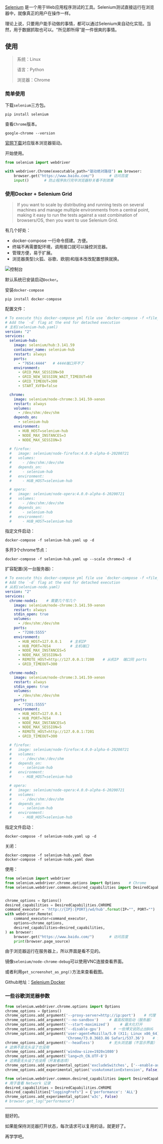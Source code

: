
[Selenium](https://www.selenium.dev/) 是一个用于Web应用程序测试的工具。Selenium测试直接运行在浏览器中，就像真正的用户在操作一样。

理论上说，只要用户能手动做的事情，都可以通过Selenium来自动化实现。当然，用于数据抓取也可以。“所见即所得”是一件很爽的事情。

## 使用

> 系统：Linux
>
> 语言：Python
>
> 浏览器：Chrome

### 简单使用

下载`selenium`三方包。

```shell
pip install selenium
```

查看`Chrome`版本。

```shell
google-chrome --version
```

[官网下载](http://chromedriver.storage.googleapis.com/index.html)对应版本浏览器驱动。

开始使用。

```python
from selenium import webdriver

with webdriver.Chrome(executable_path="驱动绝对路径") as browser:
    browser.get("https://www.baidu.com/")       # 访问百度
    input()       # 防止程序执行完毕浏览器秒关看不到效果
```

### 使用Docker + Selenium Grid

> If you want to scale by distributing and running tests on several machines and manage multiple environments from a central point, making it easy to run the tests against a vast combination of browsers/OS, then you want to use Selenium Grid.

有几个好处：

- docker-compose 一行命令搭建。方便。
- 终端不再需要配环境，调用接口就可以操控浏览器。
- 管理方便，易于扩展。
- 浏览器类型(火狐、谷歌、欧朋)和版本改改配置想换就换。

![控制台](/images/posts/SeleniumGrid/Grid_console.png)

默认系统已安装启动`Docker`。

安装`docker-compose`

```shell
pip install docker-compose
```

配置文件：

```yaml
# To execute this docker-compose yml file use `docker-compose -f <file_name> up`
# Add the `-d` flag at the end for detached execution
# 主机(selenium-hub.yaml)
version: "2"
services:
  selenium-hub:
    image: selenium/hub:3.141.59
    container_name: selenium-hub
    restart: always
    ports:
      - "7654:4444"   # 4444端口开不了
    environment:
      - GRID_MAX_SESSION=50
      - GRID_NEW_SESSION_WAIT_TIMEOUT=60
      - GRID_TIMEOUT=300
      - START_XVFB=false

  chrome:
    image: selenium/node-chrome:3.141.59-xenon
    restart: always
    volumes:
      - /dev/shm:/dev/shm
    depends_on:
      - selenium-hub
    environment:
      - HUB_HOST=selenium-hub
      - NODE_MAX_INSTANCES=3
      - NODE_MAX_SESSION=3
    
  # firefox:
  #   image: selenium/node-firefox:4.0.0-alpha-6-20200721
  #   volumes:
  #     - /dev/shm:/dev/shm
  #   depends_on:
  #     - selenium-hub
  #   environment:
  #     - HUB_HOST=selenium-hub

  # opera:
  #   image: selenium/node-opera:4.0.0-alpha-6-20200721
  #   volumes:
  #     - /dev/shm:/dev/shm
  #   depends_on:
  #     - selenium-hub
  #   environment:
  #     - HUB_HOST=selenium-hub
```

指定文件启动：

```shell
docker-compose -f selenium-hub.yaml up -d
```

多开3个chrome节点：

```shell
docker-compose -f selenium-hub.yaml up --scale chrome=3 -d
```

扩容配置(另一台服务器)：

```yaml
# To execute this docker-compose yml file use `docker-compose -f <file_name> up`
# Add the `-d` flag at the end for detached execution
# 从机(selenium-node.yaml)
version: "2"
services:
  chrome-node1:    # 需要几个写几个
    image: selenium/node-chrome:3.141.59-xenon
    restart: always
    stdin_open: true
    volumes:
      - /dev/shm:/dev/shm
    ports:
      - "7200:5555"
    environment:
      - HUB_HOST=127.0.0.1    # 主机IP
      - HUB_PORT=7654         # 主机端口
      - NODE_MAX_INSTANCES=5
      - NODE_MAX_SESSION=5
      - REMOTE_HOST=http://127.0.0.1:7200    # 从机IP  端口同 ports
      - GRID_TIMEOUT=300

  chrome-node2:
    image: selenium/node-chrome:3.141.59-xenon
    restart: always
    stdin_open: true
    volumes:
      - /dev/shm:/dev/shm
    ports:
      - "7201:5555"
    environment:
      - HUB_HOST=127.0.0.1
      - HUB_PORT=7654
      - NODE_MAX_INSTANCES=5
      - NODE_MAX_SESSION=5
      - REMOTE_HOST=http://127.0.0.1:7201
      - GRID_TIMEOUT=300

  # firefox:
  #   image: selenium/node-firefox:4.0.0-alpha-6-20200721
  #   volumes:
  #     - /dev/shm:/dev/shm
  #   depends_on:
  #     - selenium-hub
  #   environment:
  #     - HUB_HOST=selenium-hub

  # opera:
  #   image: selenium/node-opera:4.0.0-alpha-6-20200721
  #   volumes:
  #     - /dev/shm:/dev/shm
  #   depends_on:
  #     - selenium-hub
  #   environment:
  #     - HUB_HOST=selenium-hub
```

指定文件启动：

```shell
docker-compose -f selenium-node.yaml up -d
```

关闭：

```shell
docker-compose -f selenium-hub.yaml down
docker-compose -f selenium-node.yaml down
```

使用：

```python
from selenium import webdriver
from selenium.webdriver.chrome.options import Options    # Chrome
from selenium.webdriver.common.desired_capabilities import DesiredCapabilities


chrome_options = Options()
desired_capabilities = DesiredCapabilities.CHROME
command_executor = 'http://{IP}:{PORT}/wd/hub'.format(IP="", PORT="")
with webdriver.Remote(
    command_executor=command_executor,
    options=chrome_options,
    desired_capabilities=desired_capabilities,
) as browser:
    browser.get("https://www.baidu.com/")       # 访问百度
    print(browser.page_source)
```

由于浏览器运行在服务器上，所以界面是看不见的。

镜像`selenium/node-chrome-debug`可以使用VNC连接查看界面。

或者利用`get_screenshot_as_png()`方法来查看截图。

Github地址：[Selenium Docker](https://github.com/SeleniumHQ/docker-selenium)

### 一些谷歌浏览器参数

```python
from selenium.webdriver.chrome.options import Options
chrome_options = Options()
chrome_options.add_argument('--proxy-server=http://ip:port')    # 代理
chrome_options.add_argument('--no-sandbox')     # 最高权限启动（服务器）
chrome_options.add_argument('--start-maximized')     # 最大化打开
chrome_options.add_argument('--disable-gpu')      # 一些博文说防止出BUG
chrome_options.add_argument('user-agent=Mozilla/5.0 (X11; Linux x86_64) AppleWebKit/537.36 (KHTML, like Gecko) '
                            'Chrome/73.0.3683.86 Safari/537.36')    # 请求头
chrome_options.add_argument('--headless')       # 无头浏览器（不显示界面）
# 这俩不是无头设了也没用
chrome_options.add_argument('window-size=1920x1080')
chrome_options.add_argument('lang=zh_CN.UTF-8')
# 这俩是无头设了也没用（开发者选项）
chrome_options.add_experimental_option('excludeSwitches', ['--enable-automation'])
chrome_options.add_experimental_option('useAutomationExtension', False)

from selenium.webdriver.common.desired_capabilities import DesiredCapabilities
# 用于查看 Network 记录
desired_capabilities = DesiredCapabilities.CHROME
desired_capabilities["loggingPrefs"] = {'performance': 'ALL'}
chrome_options.add_experimental_option('w3c', False)
# browser.get_log("performance")
```

---

挺好的。

如果能保持浏览器打开状态，每次请求可以复用的话，就更好了。

再学学吧。
